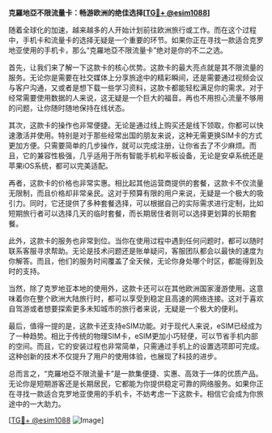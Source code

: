 **克羅地亞不限流量卡：畅游欧洲的绝佳选择[[TG💪+ @esim1088](https://t.me/s/esim1088)]**

随着全球化的加速，越来越多的人开始计划前往欧洲旅行或工作。而在这个过程中，手机卡和流量卡的选择无疑是一个重要的环节。如果你正在寻找一款适合克罗地亚使用的手机卡，那么“克羅地亞不限流量卡”绝对是你的不二之选。

首先，让我们来了解一下这款卡的核心优势。这款卡的最大亮点就是其不限流量的服务。无论你是需要在社交媒体上分享旅途中的精彩瞬间，还是需要通过视频会议与客户沟通，又或者是想下载一些学习资料，这款卡都能轻松满足你的需求。对于经常需要使用数据的人来说，这无疑是一个巨大的福音。再也不用担心流量不够用的问题，让你随时随地保持在线状态。

其次，这款卡的操作也非常便捷。无论是通过线上购买还是线下领取，你都可以快速激活并使用。特别是对于那些经常出国的朋友来说，这种无需更换SIM卡的方式更加方便。只需要简单的几步操作，就可以完成注册，让你省去了不少麻烦。而且，它的兼容性极强，几乎适用于所有智能手机和平板设备，无论是安卓系统还是苹果iOS系统，都可以完美适配。

再者，这款卡的价格也非常实惠。相比起其他运营商提供的套餐，这款卡不仅流量无限制，而且价格却非常亲民。这对于预算有限的用户来说，无疑是一个极大的吸引力。同时，它还提供了多种套餐选择，可以根据自己的实际需求进行定制，比如短期旅行者可以选择几天的临时套餐，而长期居住者则可以选择更划算的长期套餐。

此外，这款卡的服务也非常到位。当你在使用过程中遇到任何问题时，都可以随时联系客服寻求帮助。无论是技术问题还是账单疑问，客服团队都会以最快的速度为你解答。而且，他们的服务时间覆盖了全天候，无论你身处哪个时区，都能得到及时的支持。

当然，除了克罗地亚本地的使用外，这款卡还可以在其他欧洲国家漫游使用。这意味着你在整个欧洲大陆旅行时，都可以享受到稳定且高速的网络连接。这对于喜欢自驾游或者想要探索更多未知城市的旅行者来说，无疑是一个极大的便利。

最后，值得一提的是，这款卡还支持eSIM功能。对于现代人来说，eSIM已经成为了一种趋势。相比于传统的物理SIM卡，eSIM更加小巧轻便，可以节省手机内部的空间。而且，它的安装过程也非常简单，只需通过手机上的设置选项即可完成。这种创新的技术不仅提升了用户的使用体验，也展现了科技的进步。

总而言之，“克羅地亞不限流量卡”是一款集便捷、实惠、高效于一体的优质产品。无论你是短期游客还是长期居民，它都能为你提供稳定可靠的网络服务。如果你正在寻找一款适合克罗地亚使用的手机卡，不妨考虑一下这款卡。相信它会成为你旅途中的一大助力。

[[TG💪+ @esim1088](https://t.me/s/esim1088) ![Image](https://i.postimg.cc/4NQfJmqS/Snipaste-2025-05-13-00-14-12.png)]
